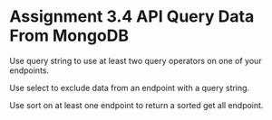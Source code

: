# Assignment 3.4 API Query Data From MongoDB

Use query string to use at least two query operators on one of your endpoints.

Use select to exclude data from an endpoint with a query string.

Use sort on at least one endpoint to return a sorted get all endpoint.